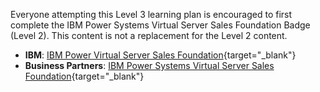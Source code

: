 Everyone attempting this Level 3 learning plan is encouraged to first complete the IBM Power Systems Virtual Server Sales Foundation Badge (Level 2). This content is not a replacement for the Level 2 content.

- **IBM**: [IBM Power Virtual Server Sales Foundation](https://yourlearning.ibm.com/activity/PLAN-4E64FE2FDBF0){target="_blank"}
- **Business Partners**: [IBM Power Systems Virtual Server Sales Foundation](https://learn.ibm.com/course/view.php?id=11419){target="_blank"}
